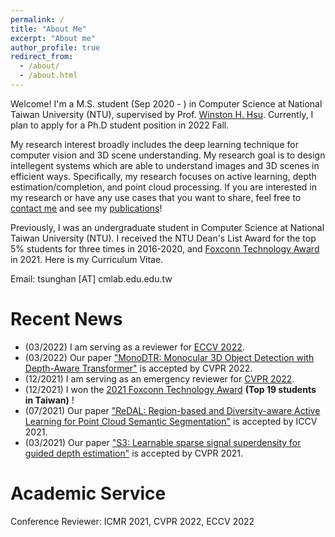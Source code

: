 ```yaml
---
permalink: /
title: "About Me"
excerpt: "About me"
author_profile: true
redirect_from: 
  - /about/
  - /about.html
---
```


Welcome! I'm a M.S. student (Sep 2020 - ) in Computer Science at National Taiwan University (NTU), supervised by Prof. [Winston H. Hsu](https://winstonhsu.info/). Currently, I plan to apply for a Ph.D student position in 2022 Fall.

My research interest broadly includes the deep learning technique for computer vision and 3D scene understanding. My research goal is to design intellegent systems which are able to understand images and 3D scenes in efficient ways. Specifically, my research focuses on active learning, depth estimation/completion, and point cloud processing. If you are interested in my research or have any use cases that you want to share, feel free to [contact me](tsunghan@cmlab.csie.ntu.edu.tw) and see my [publications](https://tsunghan-wu.github.io/publications/)!

Previously, I was an undergraduate student in Computer Science at National Taiwan University (NTU). I received the NTU Dean's List Award for the top 5% students for three times in 2016-2020, and [Foxconn Technology Award](https://www.facebook.com/foxconnscholarship/photos/a.316005262172506/1316061712166851/) in 2021. Here is my Curriculum Vitae.

Email: tsunghan [AT] cmlab.edu.edu.tw

Recent News
=====

- (03/2022) I am serving as a reviewer for [ECCV 2022](https://eccv2022.ecva.net).
- (03/2022) Our paper ["MonoDTR: Monocular 3D Object Detection with Depth-Aware Transformer"](https://arxiv.org/abs/2203.10981) is accepted by CVPR 2022.
- (12/2021) I am serving as an emergency reviewer for [CVPR 2022](https://cvpr2022.thecvf.com).
- (12/2021) I won the [2021 Foxconn Technology Award](https://www.facebook.com/foxconnscholarship/photos/a.316005262172506/1316061712166851/) **(Top 19 students in Taiwan)** !
- (07/2021) Our paper ["ReDAL: Region-based and Diversity-aware Active Learning for Point Cloud Semantic Segmentation"](https://arxiv.org/abs/2107.11769) is accepted by ICCV 2021.
- (03/2021) Our paper ["S3: Learnable sparse signal superdensity for guided depth estimation"](https://arxiv.org/abs/2103.02396) is accepted by CVPR 2021.

Academic Service
=====
Conference Reviewer: ICMR 2021, CVPR 2022, ECCV 2022
